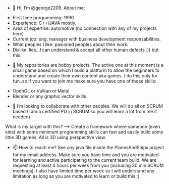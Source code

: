 - 👋 Hi, I’m @george2209. 
About me:
* First time programming: 1990
* Experience: C++/JAVA mostly.
* Area of expertise: automotive (no connection with any of my projects here)
* Current job: eng. manager with business development responsabilities.
* What peoples I like: pasioned peoples about their work.
* Dislike: lies...I can understand & accept all other human defects :)) but this.

- 👀 My repositories are hobby projects. The active one at this moment is a small game based on which I build a platform to allow the beginners to understand and 
create their own content aka games. I do this only for fun..so if you want to join me make sure you have one of those skills:
* OpenGL or Vulkan or Metal
* Blender or any graphic vector skills 

- 💞️ I’m looking to collaborate with other peoples. We will do all on SCRUM based (I am a certified PO in SCRUM so you will learn a lot from me if needed)

What is my target with this? --> Create a framework where someone (even kids) with some minimum programming skills can fast and easily build some little 3D games. 
All is 3D using 
perspective view.

- 📫 How to reach me? See any java file inside the PlanesAndShips project for my email address. Make sure you have time and you are motivated for learning and active participating to the current team build. We are requesting at least 4 hours per week from you (including 30 min SCRUM meetings). I also have limited time per week so I will understand any 
limitation as long as you are motivated to learn or build this ;).

<!---
george2209/george2209 is a ✨ special ✨ repository because its `README.md` (this file) appears on your GitHub profile.
You can click the Preview link to take a look at your changes.
--->
